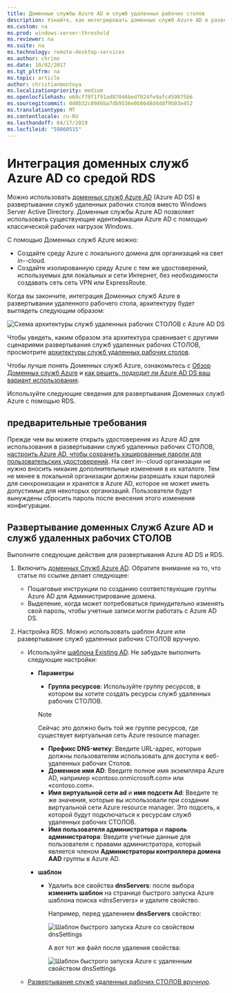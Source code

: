 ```yaml
---
title: Доменные службы Azure AD и служб удаленных рабочих столов
description: Узнайте, как интегрировать доменных служб Azure AD в развертывание служб удаленных рабочих СТОЛОВ.
ms.custom: na
ms.prod: windows-server-threshold
ms.reviewer: na
ms.suite: na
ms.technology: remote-desktop-services
ms.author: chrimo
ms.date: 10/02/2017
ms.tgt_pltfrm: na
ms.topic: article
author: christianmontoya
ms.localizationpriority: medium
ms.openlocfilehash: e60cf70f1f91ad87046bedf024fe9afc459075b6
ms.sourcegitcommit: 0d0b32c8986ba7db9536e0b8648d4ddf9b03e452
ms.translationtype: MT
ms.contentlocale: ru-RU
ms.lasthandoff: 04/17/2019
ms.locfileid: "59860515"
---
```

# <a name="integrate-azure-ad-domain-services-with-your-rds-deployment"></a>Интеграция доменных служб Azure AD со средой RDS

Можно использовать [доменных служб Azure AD](/azure/active-directory-domain-services/active-directory-ds-overview) (Azure AD DS) в развертывании служб удаленных рабочих столов вместо Windows Server Active Directory. Доменные службы Azure AD позволяет использовать существующие идентификации Azure AD с помощью классической рабочих нагрузок Windows.

С помощью Доменных служб Azure можно: 
- Создайте среду Azure с локального домена для организаций на свет in--cloud. 
- Создайте изолированную среду Azure с тем же удостоверений, используемых для локальных и сети Интернет, без необходимости создавать сеть сеть VPN или ExpressRoute. 

Когда вы закончите, интеграция Доменных служб Azure в развертывании удаленного рабочего стола, архитектуру будет выглядеть следующим образом:

![Схема архитектуры служб удаленных рабочих СТОЛОВ с Azure AD DS](media/aadds-rds.png)

Чтобы увидеть, каким образом эта архитектура сравнивает с другими сценариями развертывания служб удаленных рабочих СТОЛОВ, просмотрите [архитектуры служб удаленных рабочих столов](desktop-hosting-logical-architecture.md).

Чтобы лучше понять Доменных служб Azure, ознакомьтесь с [Обзор Доменных служб Azure](/azure/active-directory-domain-services/active-directory-ds-overview) и [как решить, подходит ли Azure AD DS ваш вариант использования](/azure/active-directory-domain-services/active-directory-ds-comparison).

Используйте следующие сведения для развертывания Доменных служб Azure с помощью RDS.

## <a name="prerequisites"></a>предварительные требования

Прежде чем вы можете открыть удостоверения из Azure AD для использования в развертывании служб удаленных рабочих СТОЛОВ, [настроить Azure AD, чтобы сохранить хэшированные пароли для пользовательских удостоверений](/azure/active-directory-domain-services/active-directory-ds-getting-started-password-sync). На свет in--cloud организации не нужно вносить никакие дополнительные изменения в их каталоге. Тем не менее в локальной организации должны разрешать хэши паролей для синхронизации и хранятся в Azure AD, которое не может иметь допустимые для некоторых организаций. Пользователи будут вынуждены сбросить пароль после внесения этого изменения конфигурации.

## <a name="deploy-azure-ad-ds-and-rds"></a>Развертывание доменных Служб Azure AD и служб удаленных рабочих СТОЛОВ 
Выполните следующие действия для развертывания Azure AD DS и RDS.

1. Включить [доменных Служб Azure AD](/azure/active-directory-domain-services/active-directory-ds-getting-started). Обратите внимание на то, что статье по ссылке делает следующее:
   - Пошаговые инструкции по созданию соответствующие группы Azure AD для Администрирование домена.
   - Выделение, когда может потребоваться принудительно изменять свой пароль, чтобы учетные записи могли работать с Azure AD DS.
   
2. Настройка RDS. Можно использовать шаблон Azure или развертывание служб удаленных рабочих СТОЛОВ вручную.
   - Используйте [шаблона Existing AD](https://azure.microsoft.com/resources/templates/rds-deployment-existing-ad/). Не забудьте выполнить следующие настройки:
   
      - **Параметры**
         - **Группа ресурсов**: Используйте группу ресурсов, в котором вы хотите создать ресурсы служб удаленных рабочих СТОЛОВ.
         > [!NOTE] 
         > Сейчас это должно быть той же группе ресурсов, где существует виртуальная сеть Azure resource manager.

         - **Префикс DNS-метку**: Введите URL-адрес, которые должны пользователям использовать для доступа к веб-удаленных рабочих Столов.
         - **Доменное имя AD**: Введите полное имя экземпляра Azure AD, например «contoso.onmicrosoft.com» или «contoso.com».
         - **Имя виртуальной сети ad** и **имя подсети Ad**: Введите те же значения, которые вы использовали при создании виртуальной сети Azure resource manager. Это подсеть, к которой будут подключаться к ресурсам служб удаленных рабочих СТОЛОВ.
         - **Имя пользователя администратора** и **пароль администратора**: Введите учетные данные для пользователя с правами администратора, который является членом **Администраторы контроллера домена AAD** группы в Azure AD.
   
      - **шаблон**
         - Удалить все свойства **dnsServers**: после выбора **изменить шаблон** на странице быстрого запуска Azure шаблона поиска «dnsServers» и удалите свойство. 

            Например, перед удалением **dnsServers** свойство:
      
            ![Шаблон быстрого запуска Azure со свойством dnsSettings](media/rds-remove-dnssettings-before.png)

            А вот тот же файл после удаления свойства:

            ![Шаблон быстрого запуска Azure с удаленным свойством dnsSettings](media/rds-remove-dnssettings-after.png)
   
   - [Развертывание служб удаленных рабочих СТОЛОВ вручную](rds-deploy-infrastructure.md). 

